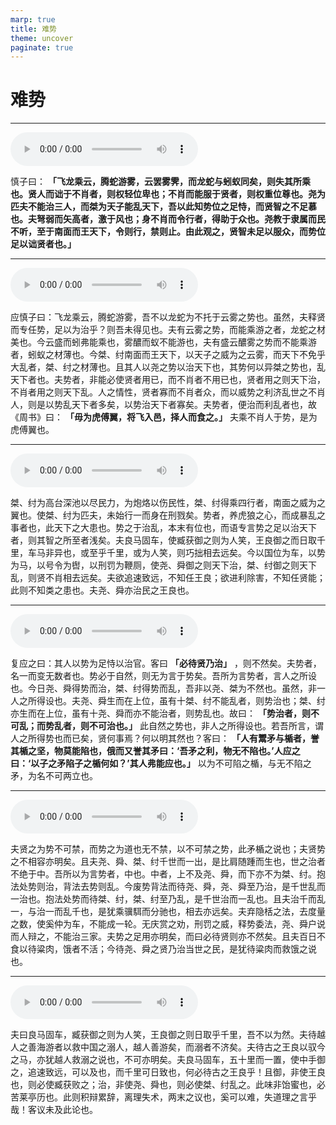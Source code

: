 ```yaml
---
marp: true
title: 难势
theme: uncover
paginate: true
---
```


# 难势

---

![](assets/audios/40/1.mp3)

慎子曰： __「飞龙乘云，腾蛇游雾，云罢雾霁，而龙蛇与蚓蚁同矣，则失其所乘也。贤人而诎于不肖者，则权轻位卑也；不肖而能服于贤者，则权重位尊也。尧为匹夫不能治三人，而桀为天子能乱天下，吾以此知势位之足恃，而贤智之不足慕也。夫弩弱而矢高者，激于风也；身不肖而令行者，得助于众也。尧教于隶属而民不听，至于南面而王天下，令则行，禁则止。由此观之，贤智未足以服众，而势位足以诎贤者也。」__ 

---

![](assets/audios/40/2.mp3)

应慎子曰：飞龙乘云，腾蛇游雾，吾不以龙蛇为不托于云雾之势也。虽然，夫释贤而专任势，足以为治乎？则吾未得见也。夫有云雾之势，而能乘游之者，龙蛇之材美也。今云盛而蚓弗能乘也，雾醲而蚁不能游也，夫有盛云醲雾之势而不能乘游者，蚓蚁之材薄也。今桀、纣南面而王天下，以天子之威为之云雾，而天下不免乎大乱者，桀、纣之材薄也。且其人以尧之势以治天下也，其势何以异桀之势也，乱天下者也。夫势者，非能必使贤者用已，而不肖者不用已也，贤者用之则天下治，不肖者用之则天下乱。人之情性，贤者寡而不肖者众，而以威势之利济乱世之不肖人，则是以势乱天下者多矣，以势治天下者寡矣。夫势者，便治而利乱者也，故《周书》曰： __「毋为虎傅翼，将飞入邑，择人而食之。」__ 夫乘不肖人于势，是为虎傅翼也。

---

![](assets/audios/40/3.mp3)

桀、纣为高台深池以尽民力，为炮烙以伤民性，桀、纣得乘四行者，南面之威为之翼也。使桀、纣为匹夫，未始行一而身在刑戮矣。势者，养虎狼之心，而成暴乱之事者也，此天下之大患也。势之于治乱，本末有位也，而语专言势之足以治天下者，则其智之所至者浅矣。夫良马固车，使臧获御之则为人笑，王良御之而日取千里，车马非异也，或至乎千里，或为人笑，则巧拙相去远矣。今以国位为车，以势为马，以号令为辔，以刑罚为鞭厕，使尧、舜御之则天下治，桀、纣御之则天下乱，则贤不肖相去远矣。夫欲追速致远，不知任王良；欲进利除害，不知任贤能；此则不知类之患也。夫尧、舜亦治民之王良也。

---

![](assets/audios/40/4.mp3)

复应之曰：其人以势为足恃以治官。客曰 __「必待贤乃治」__ ，则不然矣。夫势者，名一而变无数者也。势必于自然，则无为言于势矣。吾所为言势者，言人之所设也。今日尧、舜得势而治，桀、纣得势而乱，吾非以尧、桀为不然也。虽然，非一人之所得设也。夫尧、舜生而在上位，虽有十桀、纣不能乱者，则势治也；桀、纣亦生而在上位，虽有十尧、舜而亦不能治者，则势乱也。故曰： __「势治者，则不可乱；而势乱者，则不可治也。」__ 此自然之势也，非人之所得设也。若吾所言，谓人之所得势也而已矣，贤何事焉？何以明其然也？客曰： __「人有鬻矛与楯者，誉其楯之坚，物莫能陷也，俄而又誉其矛曰：‘吾矛之利，物无不陷也。’人应之曰：‘以子之矛陷子之楯何如？’其人弗能应也。」__ 以为不可陷之楯，与无不陷之矛，为名不可两立也。

---

![](assets/audios/40/5.mp3)

夫贤之为势不可禁，而势之为道也无不禁，以不可禁之势，此矛楯之说也；夫贤势之不相容亦明矣。且夫尧、舜、桀、纣千世而一出，是比肩随踵而生也，世之治者不绝于中。吾所以为言势者，中也。中者，上不及尧、舜，而下亦不为桀、纣。抱法处势则治，背法去势则乱。今废势背法而待尧、舜，尧、舜至乃治，是千世乱而一治也。抱法处势而待桀、纣，桀、纣至乃乱，是千世治而一乱也。且夫治千而乱一，与治一而乱千也，是犹乘骥駬而分驰也，相去亦远矣。夫弃隐栝之法，去度量之数，使奚仲为车，不能成一轮。无庆赏之劝，刑罚之威，释势委法，尧、舜户说而人辩之，不能治三家。夫势之足用亦明矣，而曰必待贤则亦不然矣。且夫百日不食以待粱肉，饿者不活；今待尧、舜之贤乃治当世之民，是犹待粱肉而救饿之说也。

---

![](assets/audios/40/6.mp3)

夫曰良马固车，臧获御之则为人笑，王良御之则日取乎千里，吾不以为然。夫待越人之善海游者以救中国之溺人，越人善游矣，而溺者不济矣。夫待古之王良以驭今之马，亦犹越人救溺之说也，不可亦明矣。夫良马固车，五十里而一置，使中手御之，追速致远，可以及也，而千里可日致也，何必待古之王良乎！且御，非使王良也，则必使臧获败之；治，非使尧、舜也，则必使桀、纣乱之。此味非饴蜜也，必苦莱亭历也。此则积辩累辞，离理失术，两末之议也，奚可以难，失道理之言乎哉！客议未及此论也。